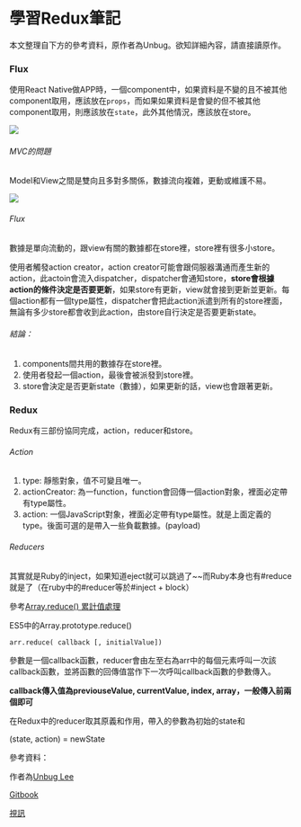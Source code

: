 # 學習Redux筆記

本文整理自下方的參考資料，原作者為Unbug。欲知詳細內容，請直接讀原作。

### Flux

使用React Native做APP時，一個component中，如果資料是不變的且不被其他component取用，應該放在`props`，而如果如果資料是會變的但不被其他component取用，則應該放在`state`，此外其他情況，應該放在store。

![](http://i.imgur.com/BLmJc0l.png)

###### MVC的問題

Model和View之間是雙向且多對多關係，數據流向複雜，更動或維護不易。

![](http://i.imgur.com/qN7gRWa.png)

###### Flux

數據是單向流動的，跟view有關的數據都在store裡，store裡有很多小store。

使用者觸發action creator，action creator可能會跟伺服器溝通而產生新的action，此actoin會流入dispatcher，dispatcher會通知store，****store會根據action的條件決定是否要更新****，如果store有更新，view就會接到更新並更新。每個action都有一個type屬性，dispatcher會把此action派遣到所有的store裡面，無論有多少store都會收到此action，由store自行決定是否要更新state。

###### 結論：

1. components間共用的數據存在store裡。
2. 使用者發起一個action，最後會被派發到store裡。
3. store會決定是否更新state（數據），如果更新的話，view也會跟著更新。

### Redux

Redux有三部份協同完成，action，reducer和store。

###### Action

1. type: 靜態對象，值不可變且唯一。
2. actionCreator: 為一function，function會回傳一個action對象，裡面必定帶有type屬性。
3. action: 一個JavaScript對象，裡面必定帶有type屬性。就是上面定義的type。後面可選的是帶入一些負載數據。\(payload\)

###### Reducers

其實就是Ruby的inject，如果知道eject就可以跳過了~~而Ruby本身也有#reduce就是了（在ruby中的#reducer等於#inject + block）

參考[Array.reduce\(\) 累計值處理](http://www.victsao.com/blog/81-javascript/184-javascript-arr-reduce)

ES5中的Array.prototype.reduce\(\)

`arr.reduce( callback [, initialValue])`

參數是一個callback函數，reducer會由左至右為arr中的每個元素呼叫一次該callback函數，並將函數的回傳值當作下一次呼叫callback函數的參數傳入。

****callback傳入值為previouseValue, currentValue, index, array，一般傳入前兩個即可****

在Redux中的reducer取其原義和作用，帶入的參數為初始的state和

(state, action) = newState

參考資料：

作者為[Unbug Lee](https://github.com/unbug)

[Gitbook](https://unbug.gitbooks.io/react-native-training/content/4_architecture.html)

[視訊](https://www.youtube.com/watch?v=JlYwmoJyM34&list=PLC_rYRxEnwQGLQqrHR0aho33U6DCeJamC&index=4)

